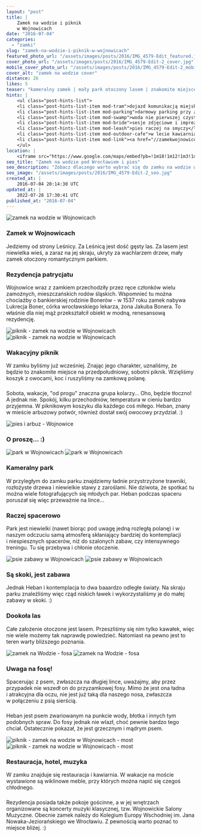 ```yaml
---
layout: "post"
title: |
    Zamek na wodzie i piknik
    w Wojnowicach
date: "2016-07-04"
categories:
  - "zamki"
slug: "zamek-na-wodzie-i-piknik-w-wojnowicach"
featured_photo_url: "/assets/images/posts/2016/IMG_4579-Edit_featured.jpg"
cover_photo_url: "/assets/images/posts/2016/IMG_4579-Edit-2_cover.jpg"
mobile_cover_photo_url: "/assets/images/posts/2016/IMG_4579-Edit-2_mobile_cover.jpg"
cover_alt: "zamek na wodzie cover"
distance: 26
likes: 5
teaser: "kameralny zamek | mały park otoczony lasem | znakomite miejsce by odetchnąć"
hints: |
    <ul class="post-hints-list">
    <li class="post-hints-list-item mod-tram">dojazd komunikacją miejską<br>(<a href="//jakdojade.pl?tn=Zamek+na+wodzie&td=&tc=51.19827:16.79569&cid=2000" target="_blank">sprawdź na jakdojadę.pl</a>)</li>
    <li class="post-hints-list-item mod-parking">darmowy parking przy zamku</li>
    <li class="post-hints-list-item mod-swamp">woda nie pierwszej czystości</li>
    <li class="post-hints-list-item mod-bride">sesje zdjęciowe i imprezy plenerowe</li>
    <li class="post-hints-list-item mod-leash">pies raczej na smyczy</li>
    <li class="post-hints-list-item mod-outdoor-cafe">w lecie kawiarnia na zewnątrz (na pomoście)</li>
    <li class="post-hints-list-item mod-link"><a href="//zamekwojnowice.com.pl/" target="_blank">oficjalna strona zamku</a></li>
    </ul>
location: |
    <iframe src="https://www.google.com/maps/embed?pb=!1m18!1m12!1m3!1d160012.7684595799!2d16.714694710604345!3d51.19697538587031!2m3!1f0!2f0!3f0!3m2!1i1024!2i768!4f13.1!3m3!1m2!1s0x470f96825db31efb%3A0xb15982ad9843dc64!2sZamek+na+wodzie!5e0!3m2!1sen!2spl!4v1468732517327"></iframe>
seo_title: "Zamek na wodzie pod Wrocławiem i pies"
seo_description: "Zobacz dlaczego warto wybrać się do zamku na wodzie w Wojnowicach. Miejsce z kameralnym parkiem 20 km od Wrocławia."
seo_image: "/assets/images/posts/2016/IMG_4579-Edit-2_seo.jpg"
created_at: |
    2016-07-04 20:14:30 UTC
updated_at: |
    2022-07-28 17:30:41 UTC
published_at: "2016-07-04"
---
```


<section class="post-section">
  <div class="post-section-photo">
    <img alt="zamek na wodzie w Wojnowicach" src="{{ '/assets/images/posts/2016/zamczysko.png' | relative_url }}">
  </div>
  <div class="post-section-wrapper">
    <section class="post-section-content mod-dog">
      <h1>Zamek w Wojnowicach</h1>
      <p>
Jedziemy od strony Leśnicy. Za Leśnicą jest dość gęsty las. Za lasem jest niewielka wieś, a zaraz na jej skraju, ukryty za wachlarzem drzew, mały zamek otoczony romantycznym parkiem.
      </p>
    </section>
    <section class="post-section-content mod-human">
      <h1>Rezydencja patrycjatu</h1>
      <p>
Wojnowice wraz z zamkiem przechodziły przez ręce członków wielu zamożnych, mieszczańskich rodów śląskich. Wspomnieć tu można chociażby o bankierskiej rodzinie Bonerów - w 1537 roku zamek nabywa Lukrecja Boner, córka wrocławskiego lekarza, żona Jakuba Bonera. To właśnie dla niej mąż przekształcił obiekt w modną, renesansową rezydencję.
      </p>
    </section>
  </div>
</section>
<section class="post-section">
  <div class="post-section-photo">
    <img alt="piknik - zamek na wodzie w Wojnowicach" class="desktop"
src="{{ '/assets/images/posts/2016/IMG_4555-Edit-2.jpg' | relative_url }}">
    <img alt="piknik - zamek na wodzie w Wojnowicach" class="mobile"
src="{{ '/assets/images/posts/2016/IMG_4555-Edit-2_cropped.jpg' | relative_url }}">
  </div>
  <div class="post-section-wrapper">
    <section class="post-section-content mod-dog">
      <h1>Wakacyjny piknik</h1>
      <p>
W zamku byliśmy już wcześniej. Znając jego charakter, uznaliśmy, że będzie to znakomite miejsce na przedpołudniowy, sobotni piknik. Wzięliśmy koszyk z owocami, koc i ruszyliśmy na zamkową polanę.
      </p>
    </section>
    <section class="post-section-content mod-human">
      <h1></h1>
      <p>
Sobota, wakacje, "od progu" znaczna grupa kolarzy... Oho, będzie tłoczno! A jednak nie. Spokój, kilku przechodniów, temperatura w cieniu bardzo przyjemna. W piknikowym koszyku dla każdego coś miłego. Heban, znany w mieście arbuzowy potwór, również dostał swój owocowy przydział. :)
      </p>
    </section>
  </div>
</section>
<section class="post-section">
  <div class="post-section-photo mod-border">
    <img alt="pies i arbuz - Wojnowice" src="{{ '/assets/images/posts/2016/IMG_4645.jpg' | relative_url }}">
  </div>
  <div class="post-section-wrapper">
    <section class="post-section-content mod-single">
      <h1>O proszę... :)</h1>
      <p>
      </p>
    </section>
  </div>
</section>
<section class="post-section">
  <div class="post-section-photo">
    <img alt="park w Wojnowicach" class="desktop" src="{{ '/assets/images/posts/2016/IMG_4579-Edit.jpg' | relative_url }}">
    <img alt="park w Wojnowicach" class="mobile" src="{{ '/assets/images/posts/2016/IMG_4579-Edit_cropped.jpg' | relative_url }}">
  </div>
  <div class="post-section-wrapper">
    <section class="post-section-content mod-dog">
      <h1>Kameralny park</h1>
      <p>
W przyległym do zamku parku znajdziemy ładnie przystrzyżone trawniki, rozłożyste drzewa i niewielkie stawy z zaroślami. Nie dziwota, że spotkać tu można wiele fotografujących się młodych par. Heban podczas spaceru poruszał się więc przeważnie na lince...
      </p>
    </section>
    <section class="post-section-content mod-human">
      <h1>Raczej spacerowo</h1>
      <p>
Park jest niewielki (nawet biorąc pod uwagę jedną rozległą polanę) i w naszym odczuciu samą atmosferą skłaniający bardziej do kontemplacji i niespiesznych spacerów, niż do szalonych zabaw, czy intensywnego treningu. Tu się przebywa i chłonie otoczenie.
      </p>
    </section>
  </div>
</section>
<section class="post-section">
  <div class="post-section-photo">
    <img alt="psie zabawy w Wojnowicach" class="desktop" src="{{ '/assets/images/posts/2016/IMG_4589.jpg' | relative_url }}">
    <img alt="psie zabawy w Wojnowicach" class="mobile" src="{{ '/assets/images/posts/2016/IMG_4589_cropped.jpg' | relative_url }}">
  </div>
  <div class="post-section-wrapper">
    <section class="post-section-content mod-dog">
      <h1>Są skoki, jest zabawa</h1>
      <p>
Jednak Heban i kontemplacja to dwa baaardzo odległe światy. Na skraju parku znaleźliśmy więc rząd niskich ławek i wykorzystaliśmy je do małej zabawy w skoki. :)
      </p>
    </section>
    <section class="post-section-content mod-human">
      <h1>Dookoła las</h1>
      <p>
Całe założenie otoczone jest lasem. Przeszliśmy się nim tylko kawałek, więc nie wiele możemy tak naprawdę powiedzieć. Natomiast na pewno jest to teren warty bliższego poznania.
      </p>
    </section>
  </div>
</section>
<section class="post-section">
  <div class="post-section-photo">
    <img alt="zamek na Wodzie - fosa" class="desktop" src="{{ '/assets/images/posts/2016/IMG_4612-Edit.jpg' | relative_url }}">
    <img alt="zamek na Wodzie - fosa" class="mobile" src="{{ '/assets/images/posts/2016/IMG_4612-Edit_cropped.jpg' | relative_url }}">
  </div>
  <div class="post-section-wrapper">
    <section class="post-section-content mod-dog">
      <h1>Uwaga na fosę!</h1>
      <p>
Spacerując z psem, zwłaszcza na długiej lince, uważajmy, aby przez przypadek nie wszedł on do przyzamkowej fosy. Mimo że jest ona ładna i atrakcyjna dla oczu, nie jest już taką dla naszego nosa, zwłaszcza w połączeniu z psią sierścią.
      </p>
    </section>
    <section class="post-section-content mod-human">
      <h1></h1>
      <p>
Heban jest psem zwariowanym na punkcie wody, błotka i innych tym podobnych spraw. Do fosy jednak nie wlazł, choć pewnie bardzo tego chciał. Ostatecznie pokazał, że jest grzecznym i mądrym psem.
      </p>
    </section>
  </div>
</section>
<section class="post-section-photo">
  <div class="post-section-photo">
    <img alt="piknik - zamek na wodzie w Wojnowicach - most" class="desktop" src="{{ '/assets/images/posts/2016/IMG_4667.jpg' | relative_url }}">
    <img alt="piknik - zamek na wodzie w Wojnowicach - most" class="mobile" src="{{ '/assets/images/posts/2016/IMG_4667_cropped.jpg' | relative_url }}">
  </div>
  <div class="post-section-wrapper">
    <section class="post-section-content mod-dog">
      <h1>Restauracja, hotel, muzyka</h1>
      <p>
W zamku znajduje się restauracja i kawiarnia. W wakacje na moście wystawione są wiklinowe meble, przy których można napić się czegoś chłodnego.
      </p>
    </section>
    <section class="post-section-content mod-human">
      <h1></h1>
      <p>
Rezydencja posiada także pokoje gościnne, a w jej wnętrzach organizowane są koncerty muzyki klasycznej, tzw. Wojnowickie Salony Muzyczne. Obecnie zamek należy do Kolegium Europy Wschodniej im. Jana Nowaka-Jeziorańskiego we Wrocławiu. Z pewnością warto poznać to miejsce bliżej. :)
      </p>
    </section>
  </div>
</section>
